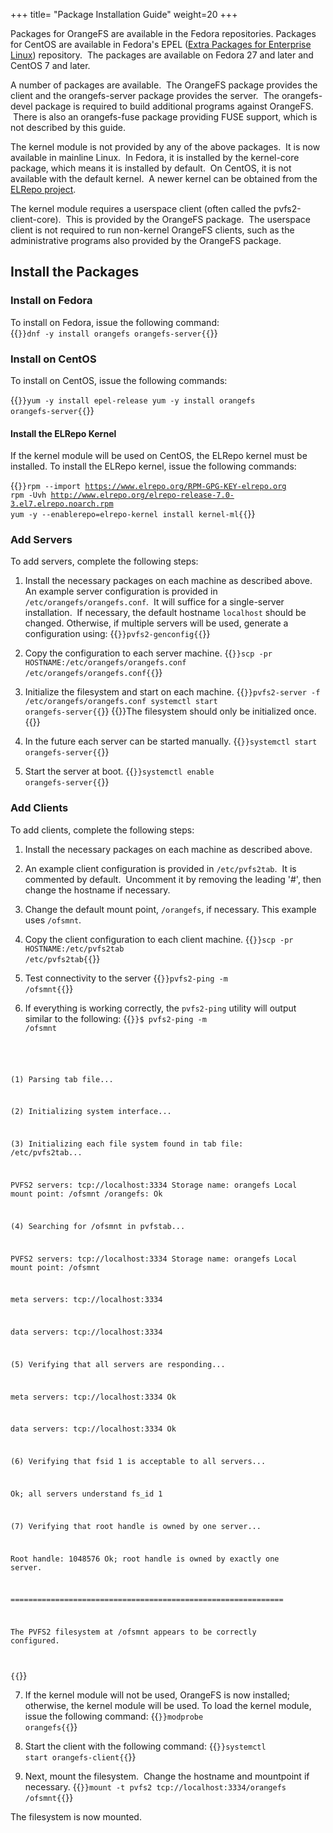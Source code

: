 +++
title= "Package Installation Guide"
weight=20
+++

Packages for OrangeFS are available in the Fedora repositories. Packages
for CentOS are available in Fedora's EPEL ([Extra Packages for
Enterprise Linux](https://fedoraproject.org/wiki/EPEL)) repository.  The
packages are available on Fedora 27 and later and CentOS 7 and later.

A number of packages are available.  The OrangeFS package provides the
client and the orangefs-server package provides the server.  The
orangefs-devel package is required to build additional programs against
OrangeFS.  There is also an orangefs-fuse package providing FUSE
support, which is not described by this guide.

The kernel module is not provided by any of the above packages.  It is
now available in mainline Linux.  In Fedora, it is installed by the
kernel-core package, which means it is installed by default.  On CentOS,
it is not available with the default kernel.  A newer kernel can be
obtained from the [ELRepo
project](http://www.elrepo.org/tiki/tiki-index.php).

The kernel module requires a userspace client (often called the
pvfs2-client-core).  This is provided by the OrangeFS package.  The
userspace client is not required to run non-kernel OrangeFS clients,
such as the administrative programs also provided by the OrangeFS
package.

Install the Packages
--------------------

### Install on Fedora

To install on Fedora, issue the following command:  
{{<code>}}dnf -y install orangefs orangefs-server{{</code>}}

### Install on CentOS

To install on CentOS, issue the following commands:

{{<code>}}yum -y install epel-release
yum -y install orangefs orangefs-server{{</code>}}

#### Install the ELRepo Kernel

If the kernel module will be used on CentOS, the ELRepo kernel must be
installed. To install the ELRepo kernel, issue the following commands:

{{<code>}}rpm --import https://www.elrepo.org/RPM-GPG-KEY-elrepo.org
rpm -Uvh http://www.elrepo.org/elrepo-release-7.0-3.el7.elrepo.noarch.rpm
yum -y --enablerepo=elrepo-kernel install kernel-ml{{</code>}}

### Add Servers

To add servers, complete the following steps:

1.  Install the necessary packages on each machine as described above.
    An example server configuration is provided in
    `/etc/orangefs/orangefs.conf`.  It will suffice for a single-server
    installation.  If necessary, the default hostname `localhost` should
    be changed. Otherwise, if multiple servers will be used, generate a
    configuration using:
{{<code>}}pvfs2-genconfig{{</code>}}

2.  Copy the configuration to each server machine.
{{<code>}}scp -pr HOSTNAME:/etc/orangefs/orangefs.conf /etc/orangefs/orangefs.conf{{</code>}}

3.  Initialize the filesystem and start on each machine.
{{<code>}}pvfs2-server -f /etc/orangefs/orangefs.conf
systemctl start orangefs-server{{</code>}}
{{<alert theme="warning">}}The filesystem should only be initialized once.{{</alert>}}

4.  In the future each server can be started manually.
{{<code>}}systemctl start orangefs-server{{</code>}}

5.  Start the server at boot.
{{<code>}}systemctl enable orangefs-server{{</code>}}

### Add Clients

To add clients, complete the following steps:

1.  Install the necessary packages on each machine as described above.

2.  An example client configuration is provided in `/etc/pvfs2tab`.  It is
    commented by default.  Uncomment it by removing the leading '\#',
    then change the hostname if necessary.

<!-- TODO: verify /orangefs is the default mount point -->
3.  Change the default mount point, `/orangefs`, if necessary. This example
    uses `/ofsmnt`.

4.  Copy the client configuration to each client machine.
{{<code>}}scp -pr HOSTNAME:/etc/pvfs2tab /etc/pvfs2tab{{</code>}}

5.  Test connectivity to the server
{{<code>}}pvfs2-ping -m /ofsmnt{{</code>}}

6.  If everything is working correctly, the `pvfs2-ping` utility will
    output similar to the following:
{{<code>}}$ pvfs2-ping -m /ofsmnt

(1) Parsing tab file...

(2) Initializing system interface...

(3) Initializing each file system found in tab file: /etc/pvfs2tab...

   PVFS2 servers: tcp://localhost:3334
   Storage name: orangefs
   Local mount point: /ofsmnt
   /orangefs: Ok

(4) Searching for /ofsmnt in pvfstab...

   PVFS2 servers: tcp://localhost:3334
   Storage name: orangefs
   Local mount point: /ofsmnt

   meta servers:
   tcp://localhost:3334

   data servers:
   tcp://localhost:3334

(5) Verifying that all servers are responding...

   meta servers:
   tcp://localhost:3334 Ok

   data servers:
   tcp://localhost:3334 Ok

(6) Verifying that fsid 1 is acceptable to all servers...

   Ok; all servers understand fs_id 1

(7) Verifying that root handle is owned by one server...

   Root handle: 1048576
     Ok; root handle is owned by exactly one server.

=============================================================

The PVFS2 filesystem at /ofsmnt appears to be correctly configured.

{{</code>}}

7.  If the kernel module will not be used, OrangeFS is now installed;
    otherwise, the kernel module will be used. To load the kernel
    module, issue the following command:
{{<code>}}modprobe orangefs{{</code>}}

8.  Start the client with the following command:
{{<code>}}systemctl start orangefs-client{{</code>}}

9.  Next, mount the filesystem.  Change the hostname and mountpoint if
    necessary.
{{<code>}}mount -t pvfs2 tcp://localhost:3334/orangefs /ofsmnt{{</code>}}

The filesystem is now mounted.

 

 

 

 

 

 

 

 

 
